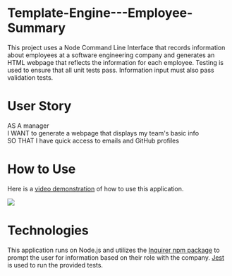 # Template-Engine---Employee-Summary

This project uses a Node Command Line Interface that records information about employees at a software engineering company and generates an HTML webpage that reflects the information for each employee.  Testing is used to ensure that all unit tests pass.  Information input must also pass validation tests.

# User Story

AS A manager <br />
I WANT to generate a webpage that displays my team's basic info <br />
SO THAT I have quick access to emails and GitHub profiles <br />

# How to Use

Here is a [video demonstration](https://drive.google.com/file/d/14MQZ7KT2zosuHVdwBsU1x97e2cHg9si-/view?usp=sharing) of how to use this application.

![](images/TeamProfileGenerator.gif)

# Technologies

This application runs on Node.js and utilizes the [Inquirer npm package](https://www.npmjs.com/package/inquirer) to prompt the user for information based on their role with the company. [Jest](https://jestjs.io/) is used to run the provided tests.



